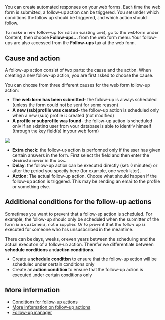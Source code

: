 You can create automated responses on your web forms. Each time the web
form is submitted, a follow-up action can be triggered. You set under
which conditions the follow up should be triggered, and which action
should follow.

To make a new follow-up (or edit an existing one), go to the webform
under Content, then choose **Follow-ups...** from the web form menu.
Your follow-ups are also accessed from the **Follow-ups** tab at the web
form.

Cause and action
----------------

A follow-up action consist of two parts: the cause and the action. When
creating a new follow-up action, you are first asked to choose the
cause.

You can choose from three different causes for the web form follow-up
action:

-   **The web form has been submitted**- the follow-up is always
    scheduled (unless the form could not be sent for some reason)
-   **A new (sub)profile was created**- the follow-up action is
    scheduled only when a new (sub) profile is created (not modified)
-   **A profile or subprofile was found**- the follow-up action is
    scheduled only if an existing user from your database is able to
    identify himself (through the key field(s) in your web form)

![](Documentation/webform-followup.png)

-   **Extra check:** the follow-up action is performed only if the user
    has given certain answers in the form. First select the field and
    then enter the desired answer in the box.
-   **Delay**: the follow-up action can be executed directly (set: 0
    minutes) or after the period you specify here (for example, one week
    later).
-   **Action:** The actual follow-up action. Choose what should happen
    if the follow-up action is triggered. This may be sending an email
    to the profile or something else.

Additional conditions for the follow-up actions
-----------------------------------------------

Sometimes you want to prevent that a follow-up action is scheduled. For
example, the follow-up should only be scheduled when the submitter of
the form is a customers, not a supplier. Or to prevent that the follow
up is executed for someone who has unsusbcribed in the meantime.

There can be days, weeks, or even years between the scheduling and the
actual execution of a follow-up action. Therefor we differentiate
between **schedule conditions** and**action conditions.**

-   Create a **schedule condition** to ensure that the follow-up action
    will be scheduled under certain conditions only
-   Create an **action condition** to ensure that the follow-up action
    is executed under certain conditions only

More information
----------------

-   [Conditions for follow-up
    actions](http://www.copernica.com/en/support/automate-campaigns-with-follow-up-actions)
-   [More information on follow-up
    actions](http://www.copernica.com/en/support/conditions-for-follow-ups)
-   [Follow-up
    manager](http://www.copernica.com/en/support/follow-up-manager)

